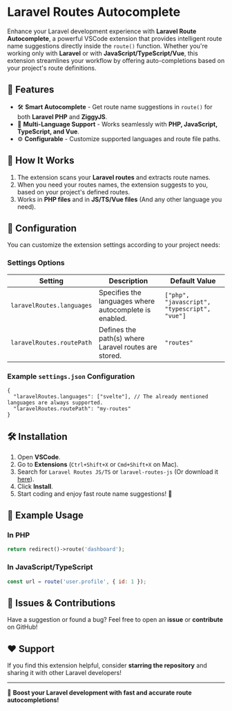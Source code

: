 # Laravel Routes Autocomplete

Enhance your Laravel development experience with **Laravel Route Autocomplete**, a powerful VSCode extension that provides intelligent route name suggestions directly inside the `route()` function. Whether you're working only with **Laravel** or with **JavaScript/TypeScript/Vue**, this extension streamlines your workflow by offering auto-completions based on your project's route definitions.

## 🚀 Features

- 🛠 **Smart Autocomplete** - Get route name suggestions in `route()` for both **Laravel PHP** and **ZiggyJS**.
- 📌 **Multi-Language Support** - Works seamlessly with **PHP, JavaScript, TypeScript, and Vue**.
- ⚙ **Configurable** - Customize supported languages and route file paths.

## 📌 How It Works

1. The extension scans your **Laravel routes** and extracts route names.
2. When you need your routes names, the extension suggests to you, based on your project's defined routes.
3. Works in **PHP files** and in **JS/TS/Vue files** (And any other language you need).

## 🎯 Configuration

You can customize the extension settings according to your project needs:

### **Settings Options**

| Setting                | Description                                  | Default Value |
|------------------------|----------------------------------------------|--------------|
| `laravelRoutes.languages` | Specifies the languages where autocomplete is enabled. | `["php", "javascript", "typescript", "vue"]` |
| `laravelRoutes.routePath` | Defines the path(s) where Laravel routes are stored. | `"routes"` |

### **Example `settings.json` Configuration**

```jsonc
{
  "laravelRoutes.languages": ["svelte"], // The already mentioned languages are always supported.
  "laravelRoutes.routePath": "my-routes"
}
```

## 🛠 Installation

1. Open **VSCode**.
2. Go to **Extensions** (`Ctrl+Shift+X` or `Cmd+Shift+X` on Mac).
3. Search for `Laravel Routes JS/TS` or `laravel-routes-js` (Or download it [here](https://marketplace.visualstudio.com/items?itemName=aqu1les.laravel-routes-js)).
4. Click **Install**.
5. Start coding and enjoy fast route name suggestions! 🚀

## 📝 Example Usage

### **In PHP**

```php
return redirect()->route('dashboard');
```

### **In JavaScript/TypeScript**

```js
const url = route('user.profile', { id: 1 });
```

## 🔧 Issues & Contributions

Have a suggestion or found a bug? Feel free to open an **issue** or **contribute** on GitHub!

## ❤️ Support

If you find this extension helpful, consider **starring the repository** and sharing it with other Laravel developers!

---

🚀 **Boost your Laravel development with fast and accurate route autocompletions!**
